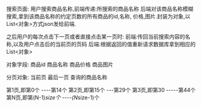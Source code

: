 搜索页面:
    用户搜索商品名称,前端传递:所搜索的商品名称
    后端对该商品名称模糊搜索,拿到该商品名称的约定页数的所有商品的id,名称,
    价格,图片.封装为对象,以List<对象>方式json发给前端.
    
   之后用户的每次点击下一页或者直接点击某一页时:
    前端:传回当前搜索内容的名称,以及用户点击后的当前页的页码
    后端:根据返回的值重新请求数据库拿到相应的List<对象>
    
   对象字段:
    商品id
    商品名称
    商品价格
    商品图片
  
  分页对象:
    当前页
    最后一页
    查询的商品名称
    
  第1页,即第0个 ----第14个
  第2页,即第15个 ---第29个
  第3页,即第30 -----第44个
  第N页,即第(N-1)*size个 ----(N*size-1)个